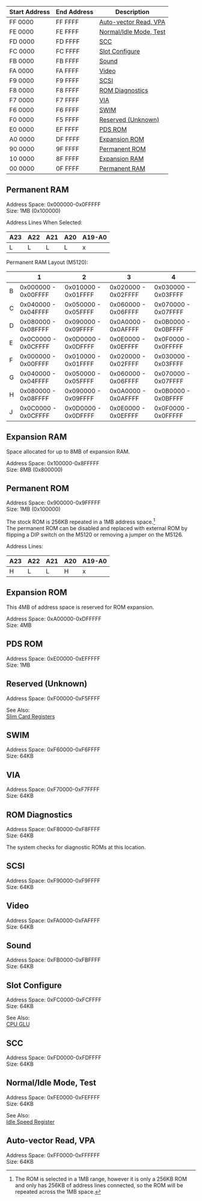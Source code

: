 | Start Address | End Address | Description |
| ------------- | ----------- | ----------- |
| FF 0000 | FF FFFF | [Auto-vector Read, VPA](#auto-vector-read-vpa) |
| FE 0000 | FE FFFF | [Normal/Idle Mode, Test](#normalidle-mode-test) |
| FD 0000 | FD FFFF | [SCC](#scc) |
| FC 0000 | FC FFFF | [Slot Configure](#slot-configure) |
| FB 0000 | FB FFFF | [Sound](#sound) |
| FA 0000 | FA FFFF | [Video](#video) |
| F9 0000 | F9 FFFF | [SCSI](#scsi) |
| F8 0000 | F8 FFFF | [ROM Diagnostics](#rom-diagnostics) |
| F7 0000 | F7 FFFF | [VIA](#via) |
| F6 0000 | F6 FFFF | [SWIM](#swim) |
| F0 0000 | F5 FFFF | [Reserved (Unknown)](#reserved-unknown) |
| E0 0000 | EF FFFF | [PDS ROM](#pds-rom) |
| A0 0000 | DF FFFF | [Expansion ROM](#expansion-rom) |
| 90 0000 | 9F FFFF | [Permanent ROM](#permanent-rom) |
| 10 0000 | 8F FFFF | [Expansion RAM](#expansion-ram) |
| 00 0000 | 0F FFFF | [Permanent RAM](#permanent-ram) |

## Permanent RAM

Address Space: 0x000000-0x0FFFFF  
Size: 1MB (0x100000)

Address Lines When Selected:

| A23 | A22 | A21 | A20 | A19-A0 |
| --- | --- | --- | --- | ------ |
| L | L | L | L | x |

Permanent RAM Layout (M5120):

| | 1 | 2 | 3 | 4 |
| --- | --- | --- | --- | --- |
| B | 0x000000 - 0x00FFFF | 0x010000 - 0x01FFFF | 0x020000 - 0x02FFFF | 0x030000 - 0x03FFFF |
| C | 0x040000 - 0x04FFFF | 0x050000 - 0x05FFFF | 0x060000 - 0x06FFFF | 0x070000 - 0x07FFFF |
| D | 0x080000 - 0x08FFFF | 0x090000 - 0x09FFFF | 0x0A0000 - 0x0AFFFF | 0x0B0000 - 0x0BFFFF |
| E | 0x0C0000 - 0x0CFFFF | 0x0D0000 - 0x0DFFFF | 0x0E0000 - 0x0EFFFF | 0x0F0000 - 0x0FFFFF 
| F | 0x000000 - 0x00FFFF | 0x010000 - 0x01FFFF | 0x020000 - 0x02FFFF | 0x030000 - 0x03FFFF |
| G | 0x040000 - 0x04FFFF | 0x050000 - 0x05FFFF | 0x060000 - 0x06FFFF | 0x070000 - 0x07FFFF |
| H | 0x080000 - 0x08FFFF | 0x090000 - 0x09FFFF | 0x0A0000 - 0x0AFFFF | 0x0B0000 - 0x0BFFFF |
| J | 0x0C0000 - 0x0CFFFF | 0x0D0000 - 0x0DFFFF | 0x0E0000 - 0x0EFFFF | 0x0F0000 - 0x0FFFFF 

## Expansion RAM
Space allocated for up to 8MB of expansion RAM.

Address Space: 0x100000-0x8FFFFF  
Size: 8MB (0x800000)

## Permanent ROM

Address Space: 0x900000-0x9FFFFF  
Size: 1MB (0x100000)

The stock ROM is 256KB repeated in a 1MB address space.[^1]  
The permanent ROM can be disabled and replaced with external ROM by flipping a DIP switch on the M5120 or removing a jumper on the M5126.

Address Lines:

| A23 | A22 | A21 | A20 | A19-A0 |
| --- | --- | --- | --- | ------ |
| H | L | L | H | x |

## Expansion ROM
This 4MB of address space is reserved for ROM expansion.

Address Space: 0xA00000-0xDFFFFF  
Size: 4MB

## PDS ROM

Address Space: 0xE00000-0xEFFFFF  
Size: 1MB

## Reserved (Unknown)

Address Space: 0xF00000-0xF5FFFF

See Also:  
[Slim Card Registers](SlimCards.md#slim-card-registers)

## SWIM

Address Space: 0xF60000-0xF6FFFF  
Size: 64KB

## VIA

Address Space: 0xF70000-0xF7FFFF  
Size: 64KB

## ROM Diagnostics

Address Space: 0xF80000-0xF8FFFF  
Size: 64KB

The system checks for diagnostic ROMs at this location.

## SCSI

Address Space: 0xF90000-0xF9FFFF  
Size: 64KB

## Video

Address Space: 0xFA0000-0xFAFFFF  
Size: 64KB

## Sound

Address Space: 0xFB0000-0xFBFFFF  
Size: 64KB

## Slot Configure

Address Space: 0xFC0000-0xFCFFFF  
Size: 64KB

See Also:  
[CPU GLU](CPUGLU.md)

## SCC

Address Space: 0xFD0000-0xFDFFFF  
Size: 64KB

## Normal/Idle Mode, Test

Address Space: 0xFE0000-0xFEFFFF  
Size: 64KB

See Also:  
[Idle Speed Register](CPUGLU.md#idle-speed-register)

## Auto-vector Read, VPA

Address Space: 0xFF0000-0xFFFFFF  
Size: 64KB



[^1]: The ROM is selected in a 1MB range, however it is only a 256KB ROM and only has 256KB of address lines connected, so the ROM will be repeated across the 1MB space.